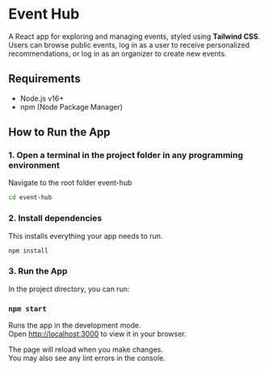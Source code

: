 # Event Hub

A React app for exploring and managing events, styled using **Tailwind CSS**.
Users can browse public events, log in as a user to receive personalized recommendations, or log in as an organizer to create new events.

## Requirements

- Node.js v16+
- npm (Node Package Manager)

## How to Run the App

### 1. Open a terminal in the project folder in any programming environment

Navigate to the root folder event-hub

```bash
cd event-hub
```

### 2. Install dependencies

This installs everything your app needs to run.

```bash
npm install
```

### 3. Run the App

In the project directory, you can run:

### `npm start`

Runs the app in the development mode.\
Open [http://localhost:3000](http://localhost:3000) to view it in your browser.

The page will reload when you make changes.\
You may also see any lint errors in the console.
